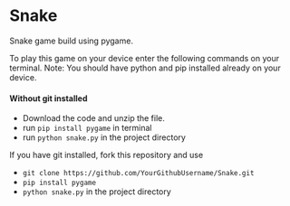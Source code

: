 # Snake

Snake game build using pygame.

To play this game on your device enter the following commands on your terminal. 
Note: You should have python and pip installed already on your device.

#### Without git installed
- Download the code and unzip the file.
- run `pip install pygame` in terminal
- run `python snake.py` in the project directory

If you have git installed, fork this repository and use
- `git clone https://github.com/YourGithubUsername/Snake.git`
- `pip install pygame`
- `python snake.py` in the project directory


